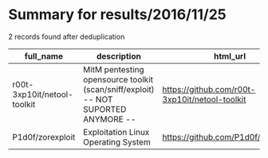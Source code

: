 
# Summary for results/2016/11/25
    
2 records found after deduplication

| full_name | description | html_url | matched_list | matched_count | pushed_at | size | stargazers_count | language | forks_count | vul_ids |
|-----------------------------|------------------------------------------------------------------------------------|------------------------------------------------|----------------|-----------------|---------------------------|--------|--------------------|------------|---------------|-----------|
| r00t-3xp10it/netool-toolkit | MitM pentesting opensource toolkit (scan/sniff/exploit) -- NOT SUPORTED ANYMORE -- | https://github.com/r00t-3xp10it/netool-toolkit | ['exploit'] | 1 | 2016-11-25 12:41:19+00:00 | 26326 | 69 | Shell | 40 | [] |
| P1d0f/zorexploit | Exploitation Linux Operating System | https://github.com/P1d0f/zorexploit | ['exploit'] | 1 | 2016-11-25 06:23:17+00:00 | 14 | 0 | | 0 | [] |

